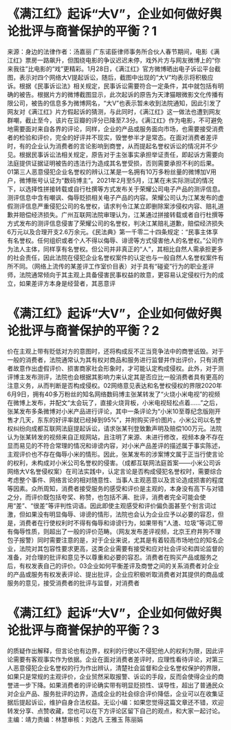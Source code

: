 # 《满江红》起诉“大V”，企业如何做好舆论批评与商誉保护的平衡？1

来源：身边的法律作者：汤嘉丽 广东诺臣律师事务所合伙人春节期间，电影《满江红》票房一路飙升，但围绕电影的争议迟迟未停，戏外片方与网友微博上的“你来我往”比电影的“戏”更精彩。1月28日，《满江红》官方微博晒出电子诉讼平台截图，表示对四个网络大V提起诉讼，随后，截图中出现的“大V”均表示将积极应诉。根据《民事诉讼法》相关规定，民事诉讼需要符合一定条件，其中就包括有明确的被告。根据片方的微博截图显示，此次起诉的原告为天津猫眼微影文化传播有限公司，被告的信息多为微博网名，“大V”也表示暂未收到法院通知，因此引发了网友对《满江红》片方假起诉的猜测，与此同时，《满江红》这一做法也遭到网友群嘲，截止至今，该片在豆瓣的评分已降至7.3分。《满江红》作为电影，不可避免地需要面对来自各界的评论，同样，企业的产品或服务面向市场，也需要接受消费者的检验和评价，完全的好评并不现实，毁誉参半才是常态。在面对消费者差评时，有的企业认为消费者的言论影响到商誉，从而提起名誉权诉讼的情况并不少见。根据民事诉讼法相关规定，原告对于主张事实承担举证责任，即起诉方需要向法庭提供证据证明被告的违法行为造成其名誉受损，否则需要承担不利的后果。01第三人恶意侵犯企业名誉权的辨认江某是一名拥有10万多粉丝量的微博加V用户，微博账号认证为“数码博主”。2021年2月至5月，江某在未实际测试的情况下，以选择性拼接转载或自行杜撰等方式发布关于荣耀公司电子产品的测评信息。测评信息中含有嘲讽、侮辱贬损相关电子产品的内容。荣耀公司认为江某发布的虚假测评信息严重侵犯公司的名誉权，请求判令江某立即删除案涉侵权内容、赔礼道歉并赔偿经济损失。广州互联网法院审理认为，江某通过拼接转载或者自行杜撰等方式发布的测评信息侵害了荣耀公司的名誉权，判决江某赔礼道歉，赔偿经济损失6万元以及合理开支2.6万余元。《民法典》第一千零二十四条规定：“民事主体享有名誉权。任何组织或者个人不得以侮辱、诽谤等方式侵害他人的名誉权。”公司作为法人主体，同样享有名誉权。但公司并非真正的“人”，其相比自然人需承担更多的社会责任，因此法院在侵犯企业名誉权案件的认定也与一般自然人名誉权案件有所不同。（网络上流传的某差评工作室价目表）对于具有“碰瓷”行为的职业差评师，法院通常倾向于其主观上具备侵害民事权益的故意，更容易认定侵权行为的成立，如果差评方本身是经营者，其恶意评

# 《满江红》起诉“大V”，企业如何做好舆论批评与商誉保护的平衡？2

价在主观上带有贬低对方的意图时，还将构成反不正当竞争法中的商誉诋毁。对于一般的消费者，法院通常认为其有权对商品和服务进行监督并作出评价，只有消费者故意作出虚假评价、损害商家社会形象时，才可能认定构成侵权。此外，对于测评博主发布测评，法院也会根据其影响力来认定其是否应比一般消费者具有更高的注意义务，从而判断是否构成侵权。02网络意见表达和名誉权侵权的界限2020年6月9日，拥有40多万粉丝的知名网络数码博主张某转发了“火烧小米电视”的视频在微博上发布，并配文“太会玩了，直接火烧背板，小米电视轻松点着……”之后，张某发布多条微博对小米产品进行评论，其中一条评论为“小米10至尊纪念版刚开售才几天，东东的好评率就已经掉到95%”，并附购买评价图片。小米公司以名誉权纠纷向成都互联网法庭提起诉讼，请求张某刊登致歉声明及赔偿100万元。法院认为张某转发的视频来自正规网站，且注明了来源、未进行修改，视频本身不存在显而易见的不符合常理的情况和诽谤内容，对小米产品差评的描述属于事实陈述，主观评价也不存在侮辱小米的情形。因此，张某发布的涉案博文属于正当行使言论的权利，未构成对小米公司名誉权的侵害。（成都互联网法庭首案——小米公司诉网络大V名誉侵权案）在司法实践中，认定言论是否构成侵犯名誉权时，需要综合考虑整个事件、网络言论的相对随意性、当事人主观恶意以及言论造成损害的程度等因素。众所周知，消费者接受服务的感受和评价是主观的，本身没有高下与对错之分，而评价既包括夸奖、称赞，也包括不满、批评，消费者完全可能会使用“差”、“很差”等评判性词语。因此即使主观感受和评价偏负面甚至个别言词过激，但如果没有明显侮辱、诽谤的情形，法院也会认为企业应予以必要的容忍，但是，消费者在行使权利时不得有侮辱和诽谤行为，如果带有“人渣、垃圾”等词汇带有侮辱性质，则超出了一般的评价范畴。（网友发布差评视频，北京王府井狗不理包子报警）同时需要注意的是，对于企业来说，尤其是有着较高市场地位的知名企业，法院对其包容性要求更高，这类企业需要有接受和应对社会评论和舆论监督的准备，对合理的批评和意见予以尊重和必要的容忍。消费者在购买产品或服务之后，有权发表自己的评价。03企业如何平衡差评及商誉之间的关系消费者对企业的产品或服务有权发表评论、提出批评，企业应积极听取消费者对其提供的商品或服务的意见，接受消费者的批评与监督，对消费者

# 《满江红》起诉“大V”，企业如何做好舆论批评与商誉保护的平衡？3

的质疑作出解释，但言论也有边界，权利的行使以不侵犯他人的权利为限，因此评论需要有客观事实作为依据。企业在面对消费者差评时，应理性看待评论，对第三人恶意侵犯企业名誉权的行为作出辨认，清楚社会监督和企业名誉权保护的界限，如果只是常规的主观评价，企业贸然采取报警、诉讼的手段，反而会使得企业的商誉进一步下降。如果消费者的评论确实带有明显贬损性、误导性，超出了普通民众对企业产品、服务批评的边界，造成企业的社会综合评价降低，企业可以在收集证据后提起诉讼，维护自身合法权益。无讼小编：如果您觉得这篇文章还不错，欢迎转发分享、点赞收藏，您也可以在下方评论区留下自己的观点，和大家一起讨论。主编：靖力责编：林慧审核：刘逸凡 王雅玉 陈丽娟 

